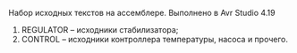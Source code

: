 Набор исходных текстов на ассемблере. Выполнено в Avr Studio 4.19 
1.	REGULATOR – исходники стабилизатора;
2.	CONTROL – исходники контроллера температуры, насоса и прочего.
